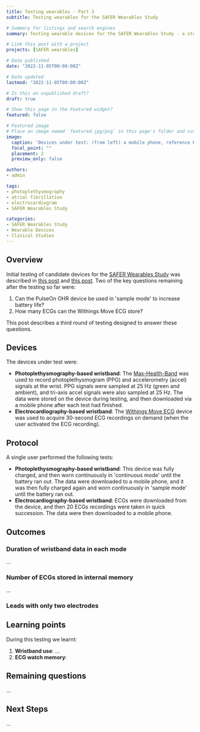 ```yaml
---
title: Testing wearables - Part 3
subtitle: Testing wearables for the SAFER Wearables Study

# Summary for listings and search engines
summary: Testing wearable devices for the SAFER Wearables Study - a study investigating the performance and acceptability of wearables for atrial fibrillation screening.

# Link this post with a project
projects: [SAFER wearables]

# Date published
date: "2022-11-05T00:00:00Z"

# Date updated
lastmod: "2022-11-05T00:00:00Z"

# Is this an unpublished draft?
draft: true

# Show this page in the Featured widget?
featured: false

# Featured image
# Place an image named `featured.jpg/png` in this page's folder and customize its options here.
image:
  caption: 'Devices under test: (from left) a mobile phone, reference ECG chest-patch, electrocardiogram (ECG)-based wristband, and photoplethysmogram (PPG)-based wristband.'
  focal_point: ""
  placement: 2
  preview_only: false

authors:
- admin

tags:
- photoplethysmography
- atrial fibrillation
- electrocardiogram
- SAFER Wearables Study

categories:
- SAFER Wearables Study
- Wearable Devices
- Clinical Studies
---
```


## Overview

Initial testing of candidate devices for the [SAFER Wearables Study](/project/safer-wearables/) was described in [this post](/post/safer_wearables_testing) and [this post](/post/safer_wearables_testing2). Two of the key questions remaining after the testing so far were:
1. Can the PulseOn OHR device be used in 'sample mode' to increase battery life?
2. How many ECGs can the Withings Move ECG store?

This post describes a third round of testing designed to answer these questions.

## Devices

The devices under test were:
- **Photoplethysmography-based wristband**: The [Max-Health-Band](https://www.maximintegrated.com/en/products/interface/sensor-interface/MAX-HEALTHBAND.html) was used to record photoplethysmogram (PPG) and accelerometry (accel) signals at the wrist. PPG signals were sampled at 25 Hz (green and ambient), and tri-axis accel signals were also sampled at 25 Hz. The data were stored on the device during testing, and then downloaded via a mobile phone after each test had finished.
- **Electrocardiography-based wristband**: The [Withings Move ECG](https://www.withings.com/uk/en/move-ecg) device was used to acquire 30-second ECG recordings on demand (when the user activated the ECG recording).

## Protocol

A single user performed the following tests: 
- **Photoplethysmography-based wristband**: This device was fully charged, and then worn continuously in 'continuous mode' until the battery ran out. The data were downloaded to a mobile phone, and it was then fully charged again and worn continuously in 'sample mode' until the battery ran out.
- **Electrocardiography-based wristband**: ECGs were downloaded from the device, and then 20 ECGs recordings were taken in quick succession. The data were then downloaded to a mobile phone.

## Outcomes

### Duration of wristband data in each mode

...

### Number of ECGs stored in internal memory

...

### Leads with only two electrodes

## Learning points

During this testing we learnt:
1. **Wristband use**: ...
2. **ECG watch memory**: 

## Remaining questions

...

## Next Steps

...
